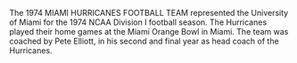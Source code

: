 The 1974 MIAMI HURRICANES FOOTBALL TEAM represented the University of Miami for the 1974 NCAA Division I football season. The Hurricanes played their home games at the Miami Orange Bowl in Miami. The team was coached by Pete Elliott, in his second and final year as head coach of the Hurricanes.
